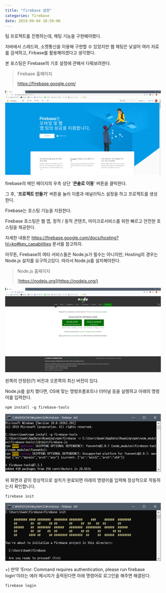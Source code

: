 ```yaml
---
title: "firebase 설정"
categories: firebase
date: 2019-09-04 10:50:00
---
```


팀 프로젝트를 진행하는데, 채팅 기능을 구현해야했다.

자바에서 스레드와, 소켓통신을 이용해 구현할 수 있었지만 웹 채팅은 낯설어 여러 자료를 검색하고, Firbase를 활용해야겠다고 생각했다.



본 포스팅은 Firebase의 기초 설정에 관해서 다뤄보려한다.



> Firebase 홈페이지
>
> https://firebase.google.com/



![1](/_posts/images/2019-09-04-firebase-realtime_database/1.PNG)



firebase의 메인 페이지의 우측 상단 '**콘솔로 이동**' 버튼을 클릭한다.

그 후, '**프로젝트 만들기**' 버튼을 눌러 이름과 애널리틱스 설정을 하고 프로젝트를 생성한다.



Firebase는 호스팅 기능을 지원한다.

Firebase 호스팅은 웹 앱, 정적 / 동적 콘텐츠, 마이크로서비스를 위한 빠르고 안전한 호스팅을 제공한다.

자세한 내용은 https://firebase.google.com/docs/hosting?hl=ko#key_capabilities 문서를 참고하자.



아무튼, Firebase의 여타 서비스들은 Node.js가 필수는 아니지만, Hosting의 경우는 Node.js 설치를 요구하고있다. 따라서 Node.js를 설치해야한다.



> Node.js 홈페이지
>
> [https://nodejs.org](https://nodejs.org/)



![2](/_posts/images/2019-09-04-firebase-realtime_database/2.PNG)



왼쪽의 안정된(?) 버전과 오른쪽의 최신 버전이 있다.

Node.js를 설치 했다면, OS에 맞는 명령프롬포트나 터미널 등을 실행하고 아래의 명령어를 입력한다.

```
npm install -g firebase-tools
```



![3](/_posts/images/2019-09-04-firebase-realtime_database/3.PNG)



위 화면과 같이 정상적으로 설치가 완료되면 아래의 명령어를 입력해 정상적으로 작동하는지 확인합니다.

```
firebase init
```



![4](/_posts/images/2019-09-04-firebase-realtime_database/4.PNG)



+) 만약 'Error: Command requires authentication, please run firebase login'이라는 에러 메시지가 출력된다면  아래 명령어로 로그인을 해주면 해결된다.

```
firebase login
```

